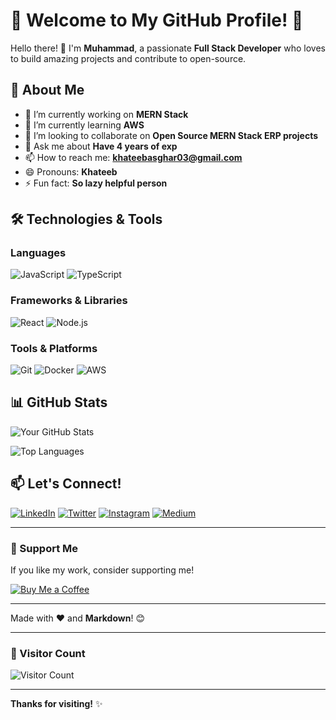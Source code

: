 
# 🌟 Welcome to My GitHub Profile! 🌟

Hello there! 👋 I'm **Muhammad**, a passionate **Full Stack Developer** who loves to build amazing projects and contribute to open-source. 

## 🚀 About Me

- 🔭 I’m currently working on **MERN Stack**
- 🌱 I’m currently learning **AWS**
- 👯 I’m looking to collaborate on **Open Source MERN Stack ERP projects**
- 💬 Ask me about **Have 4 years of exp**
- 📫 How to reach me: **khateebasghar03@gmail.com**
- 😄 Pronouns: **Khateeb**
- ⚡ Fun fact: **So lazy helpful person**

## 🛠️ Technologies & Tools

### Languages

![JavaScript](https://img.shields.io/badge/JavaScript-F7DF1E?style=for-the-badge&logo=javascript&logoColor=black)
![TypeScript](https://img.shields.io/badge/TypeScript-007ACC?style=for-the-badge&logo=typescript&logoColor=white)


### Frameworks & Libraries
![React](https://img.shields.io/badge/React-61DAFB?style=for-the-badge&logo=react&logoColor=black)
![Node.js](https://img.shields.io/badge/Node.js-339933?style=for-the-badge&logo=node.js&logoColor=white)


### Tools & Platforms
![Git](https://img.shields.io/badge/Git-F05032?style=for-the-badge&logo=git&logoColor=white)
![Docker](https://img.shields.io/badge/Docker-2496ED?style=for-the-badge&logo=docker&logoColor=white)
![AWS](https://img.shields.io/badge/AWS-232F3E?style=for-the-badge&logo=amazon-aws&logoColor=white)

## 📊 GitHub Stats

![Your GitHub Stats](https://github-readme-stats.vercel.app/api?username=khateeb0x&show_icons=true&theme=radical)

![Top Languages](https://github-readme-stats.vercel.app/api/top-langs/?username=khateeb0x&layout=compact&theme=radical)


## 📫 Let's Connect!

[![LinkedIn](https://img.shields.io/badge/LinkedIn-0077B5?style=for-the-badge&logo=linkedin&logoColor=white)](https://linkedin.com/in/khateeb0x)
[![Twitter](https://img.shields.io/badge/Twitter-1DA1F2?style=for-the-badge&logo=twitter&logoColor=white)](https://twitter.com/khateeb0x)
[![Instagram](https://img.shields.io/badge/Instagram-E4405F?style=for-the-badge&logo=instagram&logoColor=white)](https://instagram.com/khateeb0x)
[![Medium](https://img.shields.io/badge/Medium-12100E?style=for-the-badge&logo=medium&logoColor=white)](https://medium.com/@khateeb0x)

---

### 💖 Support Me

If you like my work, consider supporting me!

[![Buy Me a Coffee](https://img.shields.io/badge/Buy_Me_a_Coffee-FFDD00?style=for-the-badge&logo=buy-me-a-coffee&logoColor=black)](https://buymeacoffee.com/khateeb0x)

---

Made with ❤️ and **Markdown**! 😊

---

### 🔮 Visitor Count

![Visitor Count](https://profile-counter.glitch.me/khateeb0x/count.svg)

---

**Thanks for visiting!** ✨
